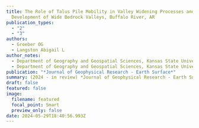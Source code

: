```yaml
---
title: The Role of Talus Pile Mobility in Valley Widening Processes and the
  Development of Wide Bedrock Valleys, Buffalo River, AR
publication_types:
  - "2"
  - "3"
authors:
  - Groeber OG
  - Langston Abigail L
author_notes:
  - Department of Geography and Geospatial Sciences, Kansas State University
  - Department of Geography and Geospatial Sciences, Kansas State University
publication: "*Journal of Geophysical Research - Earth Surface*"
summary: (2024 - in review) *Journal of Geophysical Research - Earth Surface*
draft: false
featured: false
image:
  filename: featured
  focal_point: Smart
  preview_only: false
date: 2024-05-29T18:40:56.993Z
---
```

